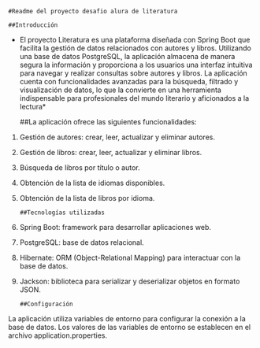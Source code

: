   
    #Readme del proyecto desafio alura de literatura

    ##Introducción

* El proyecto Literatura es una plataforma diseñada con Spring Boot que facilita
la gestión de datos relacionados con autores y libros. Utilizando una base de datos PostgreSQL,
la aplicación almacena de manera segura la información y proporciona a los usuarios una interfaz intuitiva para
navegar y realizar consultas sobre autores y libros. La aplicación cuenta con funcionalidades avanzadas para 
la búsqueda, filtrado y visualización de datos, lo que la convierte en una herramienta indispensable para profesionales
del mundo literario y aficionados a la lectura*  


    ##La aplicación ofrece las siguientes funcionalidades:

1. Gestión de autores: crear, leer, actualizar y eliminar autores.
2. Gestión de libros: crear, leer, actualizar y eliminar libros.
3. Búsqueda de libros por título o autor.
4. Obtención de la lista de idiomas disponibles.
5. Obtención de la lista de libros por idioma.

       ##Tecnologías utilizadas


1. Spring Boot: framework para desarrollar aplicaciones web.
2. PostgreSQL: base de datos relacional.
3. Hibernate: ORM (Object-Relational Mapping) para interactuar con la base de datos.
4. Jackson: biblioteca para serializar y deserializar objetos en formato JSON.

       ##Configuración
La aplicación utiliza variables de entorno para configurar la conexión a la base de datos. Los valores de las variables de entorno se establecen en el archivo application.properties.




